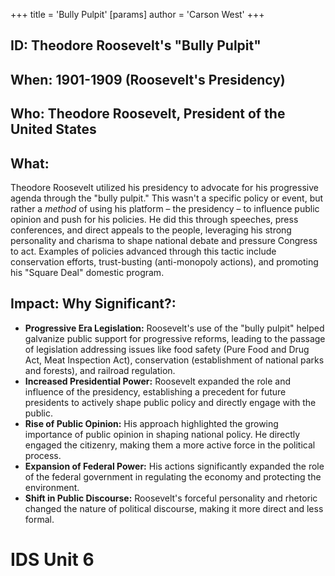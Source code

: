 +++
 title = 'Bully Pulpit'
[params]
	author = 'Carson West'
+++

## ID: Theodore Roosevelt's "Bully Pulpit"

## When: 1901-1909 (Roosevelt's Presidency)

## Who: Theodore Roosevelt, President of the United States

## What: 
Theodore Roosevelt utilized his presidency to advocate for his progressive agenda through the "bully pulpit."  This wasn't a specific policy or event, but rather a *method* of using his platform – the presidency – to influence public opinion and push for his policies. He did this through speeches, press conferences, and direct appeals to the people, leveraging his strong personality and charisma to shape national debate and pressure Congress to act.  Examples of policies advanced through this tactic include conservation efforts, trust-busting (anti-monopoly actions), and promoting his "Square Deal" domestic program.

## Impact: Why Significant?:
* **Progressive Era Legislation:** Roosevelt's use of the "bully pulpit" helped galvanize public support for progressive reforms, leading to the passage of legislation addressing issues like food safety (Pure Food and Drug Act, Meat Inspection Act), conservation (establishment of national parks and forests), and railroad regulation.
* **Increased Presidential Power:** Roosevelt expanded the role and influence of the presidency, establishing a precedent for future presidents to actively shape public policy and directly engage with the public.
* **Rise of Public Opinion:**  His approach highlighted the growing importance of public opinion in shaping national policy.  He directly engaged the citizenry, making them a more active force in the political process.
* **Expansion of Federal Power:** His actions significantly expanded the role of the federal government in regulating the economy and protecting the environment.
* **Shift in Public Discourse:**  Roosevelt's forceful personality and rhetoric changed the nature of political discourse, making it more direct and less formal.

# IDS Unit 6